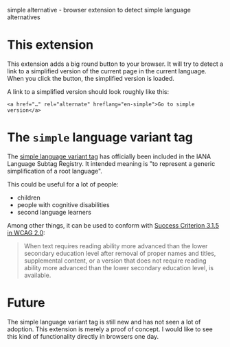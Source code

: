 simple alternative - browser extension to detect simple language alternatives

# This extension

This extension adds a big round button to your browser. It will try to detect a
link to a simplified version of the current page in the current language. When
you click the button, the simplified version is loaded.

A link to a simplified version should look roughly like this:

	<a href="…" rel="alternate" hreflang="en-simple">Go to simple version</a>

# The `simple` language variant tag

The [simple language variant tag][1] has officially been included in the IANA
Language Subtag Registry. It intended meaning is "to represent a generic
simplification of a root language".

This could be useful for a lot of people:

-	children
-	people with cognitive disabilities
-	second language learners

Among other things, it can be used to conform with [Success Criterion 3.1.5 in WCAG 2.0][2]:

> When text requires reading ability more advanced than the lower secondary
> education level after removal of proper names and titles, supplemental
> content, or a version that does not require reading ability more advanced
> than the lower secondary education level, is available.

# Future

The simple language variant tag is still new and has not seen a lot of
adoption.  This extension is merely a proof of concept. I would like to see
this kind of functionality directly in browsers one day.

[1]: http://permalink.gmane.org/gmane.ietf.languages/11065
[2]: https://www.w3.org/TR/WCAG20/#meaning-supplements
